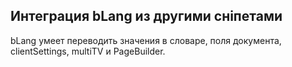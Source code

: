 ## Интеграция bLang из другими сніпетами  ##

bLang умеет переводить значения в словаре, поля документа, clientSettings, multiTV и PageBuilder.
